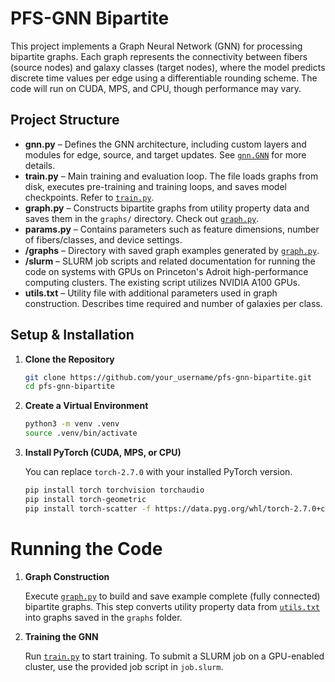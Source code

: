 # PFS-GNN Bipartite

This project implements a Graph Neural Network (GNN) for processing bipartite graphs. Each graph represents the connectivity between fibers (source nodes) and galaxy classes (target nodes), where the model predicts discrete time values per edge using a differentiable rounding scheme. The code will run on CUDA, MPS, and CPU, though performance may vary.

## Project Structure

- **gnn.py** – Defines the GNN architecture, including custom layers and modules for edge, source, and target updates. See [`gnn.GNN`](gnn.py) for more details.
- **train.py** – Main training and evaluation loop. The file loads graphs from disk, executes pre-training and training loops, and saves model checkpoints. Refer to [`train.py`](train.py).
- **graph.py** – Constructs bipartite graphs from utility property data and saves them in the `graphs/` directory. Check out [`graph.py`](graph.py).
- **params.py** – Contains parameters such as feature dimensions, number of fibers/classes, and device settings.
- **/graphs** – Directory with saved graph examples generated by [`graph.py`](graph.py).
- **/slurm** – SLURM job scripts and related documentation for running the code on systems with GPUs on Princeton's Adroit high-performance computing clusters. The existing script utilizes NVIDIA A100 GPUs. 
- **utils.txt** – Utility file with additional parameters used in graph construction. Describes time required and number of galaxies per class. 

## Setup & Installation

1. **Clone the Repository**

    ```sh
    git clone https://github.com/your_username/pfs-gnn-bipartite.git
    cd pfs-gnn-bipartite
    ```

2. **Create a Virtual Environment**

    ```sh
    python3 -m venv .venv
    source .venv/bin/activate
    ```

3. **Install PyTorch (CUDA, MPS, or CPU)**

    You can replace `torch-2.7.0` with your installed PyTorch version.

    ```sh
    pip install torch torchvision torchaudio
    pip install torch-geometric
    pip install torch-scatter -f https://data.pyg.org/whl/torch-2.7.0+cpu.html
    ```

# Running the Code

1. **Graph Construction** 

    Execute [`graph.py`](graph.py) to build and save example complete (fully connected) bipartite graphs. This step converts utility property data from [`utils.txt`](utils.txt) into graphs saved in the `graphs` folder. 

2. **Training the GNN**

    Run [`train.py`](train.py) to start training. To submit a SLURM job on a GPU-enabled cluster, use the provided job script in `job.slurm`. 
